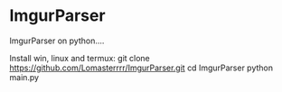 # ImgurParser
ImgurParser on python....

Install win, linux and termux:
git clone https://github.com/Lomasterrrr/ImgurParser.git
cd ImgurParser
python main.py

